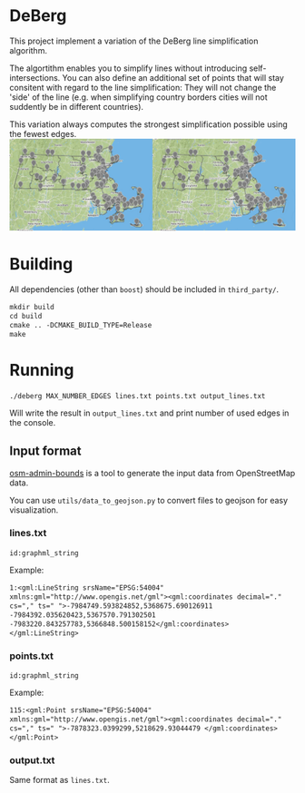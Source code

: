 # DeBerg

This project implement a variation of the DeBerg line simplification algorithm.

The algortithm enables you to simplify lines without introducing self-intersections.
You can also define an additional set of points that will stay consitent with regard to the line simplification:
They will not change the 'side' of the line (e.g. when simplifying country borders cities will not suddently be in different countries).

This variation always computes the strongest simplification possible using the fewest edges.
![Example picture](example.png?raw=true "Optional Title")

# Building

All dependencies (other than `boost`) should be included in `third_party/`.

```
mkdir build
cd build
cmake .. -DCMAKE_BUILD_TYPE=Release
make
```

# Running

`./deberg MAX_NUMBER_EDGES lines.txt points.txt output_lines.txt`

Will write the result in `output_lines.txt` and print number of used edges in the console.

## Input format

[osm-admin-bounds](https://github.com/TheMarex/osm-admin-bounds) is a tool to generate the input data from OpenStreetMap data.

You can use `utils/data_to_geojson.py` to convert files to geojson for easy visualization.

### lines.txt

```
id:graphml_string
```

Example:

```
1:<gml:LineString srsName="EPSG:54004" xmlns:gml="http://www.opengis.net/gml"><gml:coordinates decimal="." cs="," ts=" ">-7984749.593824852,5368675.690126911 -7984392.035620423,5367570.791302501 -7983220.843257783,5366848.500158152</gml:coordinates></gml:LineString>
```

### points.txt

```
id:graphml_string
```

Example:

```
115:<gml:Point srsName="EPSG:54004" xmlns:gml="http://www.opengis.net/gml"><gml:coordinates decimal="." cs="," ts=" ">-7878323.0399299,5218629.93044479 </gml:coordinates></gml:Point>
```

### output.txt

Same format as `lines.txt`.

